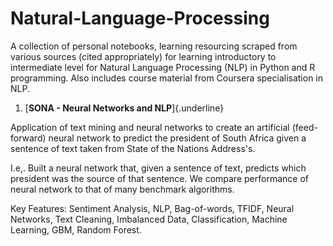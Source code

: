 # Natural-Language-Processing

A collection of personal notebooks, learning resourcing scraped from various sources (cited appropriately) for learning introductory to intermediate level for Natural Language Processing (NLP) in Python and R programming. Also includes course material from Coursera specialisation in NLP.

1.  [**SONA - Neural Networks and NLP**]{.underline}

Application of text mining and neural networks to create an artificial (feed-forward) neural network to predict the president of South Africa given a sentence of text taken from State of the Nations Address's. 

I.e,. Built a neural network that, given a sentence of text, predicts which president was the source of that sentence. We compare performance of neural network to that of many benchmark algorithms. 

Key Features: Sentiment Analysis, NLP, Bag-of-words, TFIDF, Neural Networks, Text Cleaning, Imbalanced Data, Classification, Machine Learning, GBM, Random Forest.
